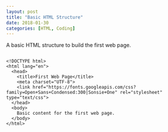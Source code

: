```yaml
---
layout: post
title: "Basic HTML Structure"
date: 2018-01-30
categories: [HTML, Coding]
---
```


A basic HTML structure to build the first web page.

```

<!DOCTYPE html>
<html lang="en">
  <head>
    <title>First Web Page</title>
    <meta charset="UTF-8">
    <link href="https://fonts.googleapis.com/css?family=Open+Sans+Condensed:300|Sonsie+One" rel="stylesheet" type="text/css">
  </head>
  <body>
    Basic content for the first web page.
  </body>
</html>

```
